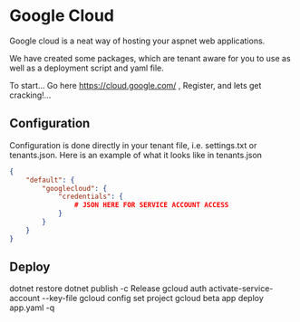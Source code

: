 ﻿# Google Cloud

Google cloud is a neat way of hosting your aspnet web applications.

We have created some packages, which are tenant aware for you to use as well as a deployment script and yaml file.

To start... Go here https://cloud.google.com/ , Register, and lets get cracking!...

## Configuration

Configuration is done directly in your tenant file, i.e. settings.txt or tenants.json. Here is an example of what it looks like in tenants.json

```json
{
    "default": {
        "googlecloud": {
            "credentials": {
                # JSON HERE FOR SERVICE ACCOUNT ACCESS
            }
        }
    }
}
```

## Deploy

dotnet restore
dotnet publish -c Release
gcloud auth activate-service-account <SERVICEACCOUNT> --key-file <KEYFILENAME>
gcloud config set project <PROJECTNAME>
gcloud beta app deploy app.yaml -q